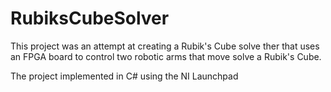 RubiksCubeSolver
================

This project was an attempt at creating a Rubik's Cube solve ther that uses an FPGA board to control two robotic arms that move solve a Rubik's Cube. 

The project implemented in C# using the NI Launchpad
